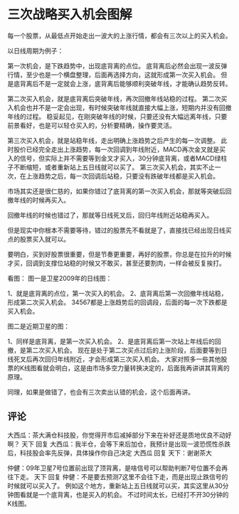 # 三次战略买入机会图解
[三次战略买入机会图解]: (https://articles.zsxq.com/id_8ntlhv5zogg8.html)

每一个股票，从最低点开始走出一波大的上涨行情，都会有三次以上的买入机会。

以日线周期为例子：

第一次机会，是下跌趋势中，出现底背离的点位。
底背离后必然会出现一波反弹行情，至少也是一个横盘整理，后面再选择方向，这就形成第一次买入机会。
但是底背离后不是一定就会上涨，底背离后能够顺利突破年线，才能确认趋势反转。

第二次买入机会，就是底背离后突破年线，再次回撤年线站稳的过程。
第二次买入机会也并不是一定会出现，有时候突破年线就直接大幅上涨，短期内并没有回撤年线的过程。
稳妥起见，在刚突破年线的时候，只要还没有大幅远离年线，只要前景看好，也是可以轻仓买入的，分析要精确，操作要灵活。

第三次买入机会，就是站稳年线，走出明确上涨趋势之后产生的每一次调整。
此时股价已经完全走出上涨趋势，每一次回调到年线附近，MACD再次金叉就是买入的信号，但实际上并不需要等到金叉才买入，30分钟底背离，或者MACD绿柱子不断缩短，或者重新站上五日线就可以买了。
第三次买入机会，其实不止一次，在上涨趋势之后，每一次回调后站稳，只要没有跌破年线都是买入机会。

市场其实还是很仁慈的，如果你错过了底背离的第一次买入机会，那就等突破后回撤年线的时候再买入。

回撤年线的时候也错过了，那就等日线死叉后，回归年线附近站稳再买入。

但是现实中你根本不需要等待，错过的股票先不看就是了，直接找已经出现日线买点的股票买入就可以。

要明白，买到好股票很重要，但是节奏更重要，再好的股票，你总是在拉升的时候才买，回调到支撑位站稳的时候又不敢买，甚至还要割肉，一样会被反复挨打。

看图：
图一是卫星2009年的日线图：

1、就是底背离的点位，第一次买入的机会。
2、底背离后第一次回撤年线站稳，形成第二次买入机会。
34567都是上涨趋势后的回调段，后面的每一次下跌都是买入机会。

图二是近期卫星的图：

1、同样是底背离，是第一次买入机会。
2、是底背离后第一次站上年线后的回撤，是第二次买入机会。
现在是处于第二次买点过后的上涨阶段，后面要等到日线死叉后再次回归年线附近，才会形成第三次买入机会。
大家对照多一些其他股票的K线图看就会明白，这是由市场多空力量转换决定的，后面我再讲讲其背离的原理。

同理，如果是做错了，也会有三次卖出认错的机会，这个后面再讲。

## 评论
大西瓜：茶大满仓科技股，你觉得开市后减掉部分下来在补好还是质地优良不动好啊？
天下 回复 大西瓜：我半仓，会等下来后加仓，我预计是出现一波恐慌性杀跌后，科技股会率先反弹，具体操作你自己决定
大西瓜 回复 天下：谢谢茶大

仲健：09年卫星7号位置前出现了顶背离，是啥信号可以帮助判断7号位置不会再往下走。
天下 回复 仲健：不是要去预测7这里不会往下走，而是出现止跌信号的时候就可以买入了。
例如这个地方，重新站上五日线就可以买，其实这里从30分钟图看就是一个底背离，也是买入的机会。
不过时间太长，已经打不开30分钟的K线图。